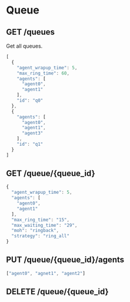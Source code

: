 # Queue

## GET /queues
Get all queues.
```javascript
[
  {
    "agent_wrapup_time": 5,
    "max_ring_time": 60, 
    "agents": [
      "agent0",
      "agent1"
    ],
    "id": "q0"
  },
  {
    "agents": [
      "agent0",
      "agent1",
      "agent3"
    ],
    "id": "q1"
  }
]
```

## GET /queue/{queue_id}
```javascript
{
  "agent_wrapup_time": 5,
  "agents": [
    "agent0",
    "agent1"
  ],
  "max_ring_time": "15",
  "max_waiting_time": "29",
  "moh": "ringback",
  "strategy": "ring_all"
}
```

## PUT /queue/{queue_id}/agents
```javascript
["agent0", "agnet1", "agent2"]
```

## DELETE /queue/{queue_id}